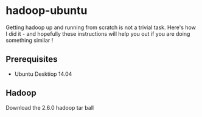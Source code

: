 # hadoop-ubuntu

Getting hadoop up and running from scratch is not a trivial task.  Here's how I did it - and hopefully these instructions will help you out if you are doing something similar !

## Prerequisites

* Ubuntu Desktiop 14.04

## Hadoop

Download the 2.6.0 hadoop tar ball


